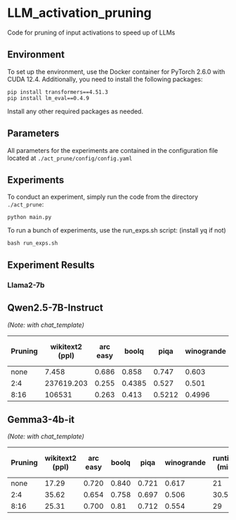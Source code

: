 # LLM_activation_pruning
Code for pruning of input activations to speed up of LLMs

## Environment
To set up the environment, use the Docker container for PyTorch 2.6.0 with CUDA 12.4.
Additionally, you need to install the following packages:
```
pip install transformers==4.51.3
pip install lm_eval==0.4.9
```
Install any other required packages as needed.

## Parameters
All parameters for the experiments are contained in the configuration file located at
`./act_prune/config/config.yaml`

## Experiments
To conduct an experiment, simply run the code from the directory `./act_prune`:

```
python main.py
```

To run a bunch of experiments, use the run_exps.sh script: (install yq if not)
```
bash run_exps.sh
```


## Experiment Results


### Llama2-7b



## Qwen2.5-7B-Instruct
*(Note: with chat_template)*

| Pruning | wikitext2 (ppl) | arc easy | boolq | piqa | winogrande | runtime (min) | replaced linear layers |
|---------|-----------------|----------|-------|------|------------|---------------|------------------------|
| none    | 7.458          | 0.686    | 0.858 | 0.747| 0.603      | 9             | 0                      |
| 2:4     | 237619.203     | 0.255    | 0.4385| 0.527| 0.501      | 22            | 196                    |
| 8:16    | 106531         | 0.263    | 0.413 | 0.5212| 0.4996    | 15.5          | 196                    |

## Gemma3-4b-it
*(Note: with chat_template)*

| Pruning | wikitext2 (ppl) | arc easy | boolq | piqa | winogrande | runtime (min) | replaced linear layers |
|---------|-----------------|----------|-------|------|------------|---------------|------------------------|
| none    | 17.29          | 0.720    | 0.840 | 0.721| 0.617      | 21            | 0                      |
| 2:4     | 35.62          | 0.654    | 0.758 | 0.697| 0.506      | 30.5          | 319                    |
| 8:16    | 25.31          | 0.700    | 0.81  | 0.712| 0.554      | 29            | 319                    |
